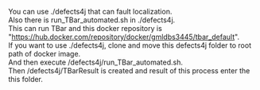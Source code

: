 You can use ./defects4j that can fault localization. <br />
Also there is run_TBar_automated.sh in ./defects4j. <br />
This can run TBar and this docker repository is "https://hub.docker.com/repository/docker/gmldbs3445/tbar_default". <br />
If you want to use ./defects4j, clone and move this defects4j folder to root path of docker image. <br />
And then execute /defects4j/run_TBar_automated.sh. <br />
Then /defects4j/TBarResult is created and result of this process enter the this folder. <br />
